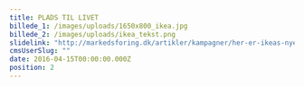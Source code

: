 ```yaml
---
title: PLADS TIL LIVET
billede_1: /images/uploads/1650x800_ikea.jpg
billede_2: /images/uploads/ikea_tekst.png
slidelink: "http://markedsforing.dk/artikler/kampagner/her-er-ikeas-nye-reklamefilm"
cmsUserSlug: ""
date: 2016-04-15T00:00:00.000Z
position: 2
---
```


